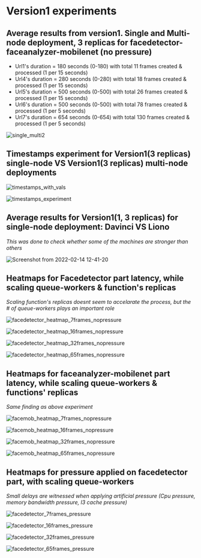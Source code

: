 # Version1 experiments

## Average results from version1. Single and Multi-node deployment, 3 replicas for facedetector-faceanalyzer-mobilenet (no pressure)

* Url1's duration = 180 seconds (0-180) with total 11  frames created & processed (1 per 15 seconds)
* Url4's duration = 280 seconds (0-280) with total 18  frames created & processed (1 per 15 seconds)
* Url5's duration = 500 seconds (0-500) with total 26  frames created & processed (1 per 15 seconds)
* Url6's duration = 500 seconds (0-500) with total 78  frames created & processed (1 per 5 seconds)
* Url7's duration = 654 seconds (0-654) with total 130 frames created & processed (1 per 5 seconds)

![single_multi2](https://user-images.githubusercontent.com/57920951/152982651-d522ac39-8d8e-4c61-9a32-cc74b095681b.png)

## Timestamps experiment for Version1(3 replicas) single-node VS Version1(3 replicas) multi-node deployments

![timestamps_with_vals](https://user-images.githubusercontent.com/57920951/154118396-c824ea70-510a-480f-9fe1-18d325f87b14.png)


![timestamps_experiment](https://user-images.githubusercontent.com/57920951/153643250-ea74508f-3049-48b1-a51d-addd0be4791f.png)

## Average results for Version1(1, 3 replicas) for single-node deployment: Davinci VS Liono
*This was done to check whether some of the machines are stronger than others*

![Screenshot from 2022-02-14 12-41-20](https://user-images.githubusercontent.com/57920951/153849266-85194275-68a4-4ccd-bfb9-923df6a0fb2b.png)

## Heatmaps for Facedetector part latency, while scaling queue-workers & function's replicas

*Scaling function's replicas doesnt seem to accelarate the process, but the # of queue-workers plays an important role*

![facedetector_heatmap_7frames_nopressure](https://user-images.githubusercontent.com/57920951/156896587-c3f38b0a-b0c8-4958-a488-267233651aad.png)

![facedetector_heatmap_16frames_nopressure](https://user-images.githubusercontent.com/57920951/156896591-e422d996-cf31-4239-b24f-44df23764bea.png)

![facedetector_heatmap_32frames_nopressure](https://user-images.githubusercontent.com/57920951/156896598-4689bd5c-9070-4f35-b6bf-7cdf1fbc97c5.png)

![facedetector_heatmap_65frames_nopressure](https://user-images.githubusercontent.com/57920951/156896600-33b4b389-a112-4bbc-a0e2-2cd54279559e.png)

## Heatmaps for faceanalyzer-mobilenet part latency, while scaling queue-workers & functions' replicas

*Same finding as above experiment*

![facemob_heatmap_7frames_nopressure](https://user-images.githubusercontent.com/57920951/156896635-a529c789-633a-4639-a32f-f2cf4bc42406.png)

![facemob_heatmap_16frames_nopressure](https://user-images.githubusercontent.com/57920951/156896640-9d9b3e54-add0-4c59-a82c-15368bb6e123.png)

![facemob_heatmap_32frames_nopressure](https://user-images.githubusercontent.com/57920951/156896644-27725733-674e-484d-b8ae-12229291d5bc.png)

![facemob_heatmap_65frames_nopressure](https://user-images.githubusercontent.com/57920951/156896646-bf420f94-1e01-43a7-b02c-d97abf7e5500.png)

## Heatmaps for pressure applied on facedetector part, with scaling queue-workers

*Small delays are witnessed when applying artificial pressure (Cpu pressure, memory bandwidth pressure, l3 cache pressure)*

![facedetector_7frames_pressure](https://user-images.githubusercontent.com/57920951/156931561-bfd95a72-ac2a-4a4f-991e-df8873cb209b.png)

![facedetector_16frames_pressure](https://user-images.githubusercontent.com/57920951/156931562-f32fa465-22a6-47f1-82d2-db50fcd11aa5.png)

![facedetector_32frames_pressure](https://user-images.githubusercontent.com/57920951/156931574-ec356f19-cbe9-4ea6-a755-870bdf2910cf.png)

![facedetector_65frames_pressure](https://user-images.githubusercontent.com/57920951/156931577-e9f85cd1-f30d-40b9-8912-18a47a623afd.png)


